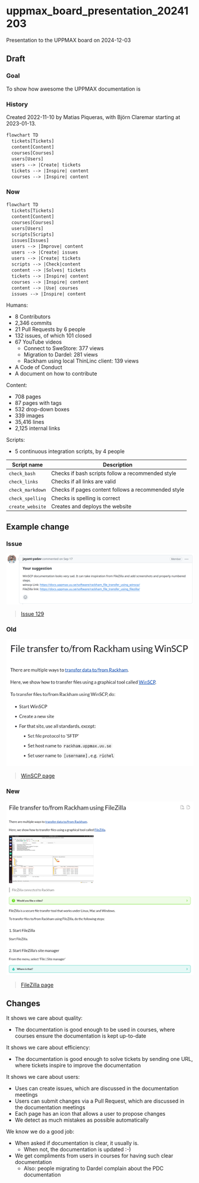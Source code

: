 # uppmax_board_presentation_20241203

Presentation to the UPPMAX board on 2024-12-03

## Draft

### Goal

To show how awesome the UPPMAX documentation is

### History

Created 2022-11-10 by Matias Piqueras,
with Björn Claremar starting at 2023-01-13.

```mermaid
flowchart TD
  tickets[Tickets]
  content[Content]
  courses[Courses]
  users[Users]
  users --> |Create| tickets
  tickets --> |Inspire| content
  courses --> |Inspire| content
```

### Now

```mermaid
flowchart TD
  tickets[Tickets]
  content[Content]
  courses[Courses]
  users[Users]
  scripts[Scripts]
  issues[Issues]
  users --> |Improve| content
  users --> |Create| issues
  users --> |Create| tickets
  scripts --> |Check|content
  content --> |Solves| tickets
  tickets --> |Inspire| content
  courses --> |Inspire| content
  content --> |Use| courses
  issues --> |Inspire| content
```

Humans:

- 8 Contributors
- 2,346 commits
- 21 Pull Requests by 6 people
- 132 issues, of which 101 closed
- 67 YouTube videos
    - Connect to SweStore: 377 views
    - Migration to Dardel: 281 views
    - Rackham using local ThinLinc client: 139 views
- A Code of Conduct
- A document on how to contribute 

Content:

- 708 pages
- 87 pages with tags
- 532 drop-down boxes
- 339 images
- 35,416 lines
- 2,125 internal links

Scripts:

- 5 continuous integration scripts, by 4 people

Script name     |Description
----------------|-------------------------------------------------
`check_bash`    |Checks if bash scripts follow a recommended style
`check_links`   |Checks if all links are valid
`check_markdown`|Checks if pages content follows a recommended style
`check_spelling`|Checks is spelling is correct
`create_website`|Creates and deploys the website

## Example change

### Issue

![Issue](issue.png)

> [Issue 129](https://github.com/UPPMAX/UPPMAX-documentation/issues/129)

### Old

![WinSCP page](winscp.png)

> [WinSCP page](https://docs.uppmax.uu.se/software/rackham_file_transfer_using_winscp/)

### New

![FileZilla page](filezilla.png)

> [FileZilla page](https://docs.uppmax.uu.se/software/rackham_file_transfer_using_filezilla/)

## Changes

It shows we care about quality:

- The documentation is good enough to be used in courses,
  where courses ensure the documentation is kept up-to-date

It shows we care about efficiency:

- The documentation is good enough to solve tickets
  by sending one URL,
  where tickets inspire to improve the documentation

It shows we care about users:

- Uses can create issues,
  which are discussed in the documentation meetings
- Users can submit changes via a Pull Request, 
  which are discussed in the documentation meetings
- Each page has an icon that allows a user to propose changes
- We detect as much mistakes as possible automatically

We know we do a good job:
- When asked if documentation is clear, it usually is.
  - When not, the documentation is updated :-)
- We get compliments from users in courses for having
  such clear documentation
  - Also: people migrating to Dardel complain about
    the PDC documentation
